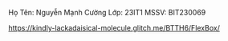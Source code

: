 Họ Tên: Nguyễn Mạnh Cường 
Lớp: 23IT1
MSSV: BIT230069

https://kindly-lackadaisical-molecule.glitch.me/BTTH6/FlexBox/
